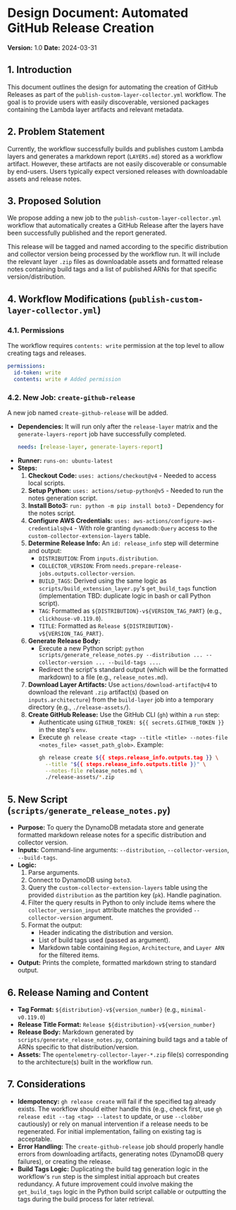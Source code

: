 # Design Document: Automated GitHub Release Creation

**Version:** 1.0
**Date:** 2024-03-31

## 1. Introduction

This document outlines the design for automating the creation of GitHub Releases as part of the `publish-custom-layer-collector.yml` workflow. The goal is to provide users with easily discoverable, versioned packages containing the Lambda layer artifacts and relevant metadata.

## 2. Problem Statement

Currently, the workflow successfully builds and publishes custom Lambda layers and generates a markdown report (`LAYERS.md`) stored as a workflow artifact. However, these artifacts are not easily discoverable or consumable by end-users. Users typically expect versioned releases with downloadable assets and release notes.

## 3. Proposed Solution

We propose adding a new job to the `publish-custom-layer-collector.yml` workflow that automatically creates a GitHub Release after the layers have been successfully published and the report generated.

This release will be tagged and named according to the specific distribution and collector version being processed by the workflow run. It will include the relevant layer `.zip` files as downloadable assets and formatted release notes containing build tags and a list of published ARNs for that specific version/distribution.

## 4. Workflow Modifications (`publish-custom-layer-collector.yml`)

### 4.1. Permissions

The workflow requires `contents: write` permission at the top level to allow creating tags and releases.

```yaml
permissions:
  id-token: write
  contents: write # Added permission
```

### 4.2. New Job: `create-github-release`

A new job named `create-github-release` will be added.

*   **Dependencies:** It will run only after the `release-layer` matrix and the `generate-layers-report` job have successfully completed.
    ```yaml
    needs: [release-layer, generate-layers-report]
    ```
*   **Runner:** `runs-on: ubuntu-latest`
*   **Steps:**
    1.  **Checkout Code:** `uses: actions/checkout@v4` - Needed to access local scripts.
    2.  **Setup Python:** `uses: actions/setup-python@v5` - Needed to run the notes generation script.
    3.  **Install Boto3:** `run: python -m pip install boto3` - Dependency for the notes script.
    4.  **Configure AWS Credentials:** `uses: aws-actions/configure-aws-credentials@v4` - With role granting `dynamodb:Query` access to the `custom-collector-extension-layers` table.
    5.  **Determine Release Info:** An `id: release_info` step will determine and output:
        *   `DISTRIBUTION`: From `inputs.distribution`.
        *   `COLLECTOR_VERSION`: From `needs.prepare-release-jobs.outputs.collector-version`.
        *   `BUILD_TAGS`: Derived using the same logic as `scripts/build_extension_layer.py`'s `get_build_tags` function (implementation TBD: duplicate logic in bash or call Python script).
        *   `TAG`: Formatted as `${DISTRIBUTION}-v${VERSION_TAG_PART}` (e.g., `clickhouse-v0.119.0`).
        *   `TITLE`: Formatted as `Release ${DISTRIBUTION}-v${VERSION_TAG_PART}`.
    6.  **Generate Release Body:**
        *   Execute a new Python script: `python scripts/generate_release_notes.py --distribution ... --collector-version ... --build-tags ...`.
        *   Redirect the script's standard output (which will be the formatted markdown) to a file (e.g., `release_notes.md`).
    7.  **Download Layer Artifacts:** Use `actions/download-artifact@v4` to download the relevant `.zip` artifact(s) (based on `inputs.architecture`) from the `build-layer` job into a temporary directory (e.g., `./release-assets/`).
    8.  **Create GitHub Release:** Use the GitHub CLI (`gh`) within a `run` step:
        *   Authenticate using `GITHUB_TOKEN: ${{ secrets.GITHUB_TOKEN }}` in the step's `env`.
        *   Execute `gh release create <tag> --title <title> --notes-file <notes_file> <asset_path_glob>`. Example:
            ```bash
            gh release create ${{ steps.release_info.outputs.tag }} \
              --title "${{ steps.release_info.outputs.title }}" \
              --notes-file release_notes.md \
              ./release-assets/*.zip
            ```

## 5. New Script (`scripts/generate_release_notes.py`)

*   **Purpose:** To query the DynamoDB metadata store and generate formatted markdown release notes for a specific distribution and collector version.
*   **Inputs:** Command-line arguments: `--distribution`, `--collector-version`, `--build-tags`.
*   **Logic:**
    1.  Parse arguments.
    2.  Connect to DynamoDB using `boto3`.
    3.  Query the `custom-collector-extension-layers` table using the provided `distribution` as the partition key (`pk`). Handle pagination.
    4.  Filter the query results in Python to only include items where the `collector_version_input` attribute matches the provided `--collector-version` argument.
    5.  Format the output:
        *   Header indicating the distribution and version.
        *   List of build tags used (passed as argument).
        *   Markdown table containing `Region`, `Architecture`, and `Layer ARN` for the filtered items.
*   **Output:** Prints the complete, formatted markdown string to standard output.

## 6. Release Naming and Content

*   **Tag Format:** `${distribution}-v${version_number}` (e.g., `minimal-v0.119.0`)
*   **Release Title Format:** `Release ${distribution}-v${version_number}`
*   **Release Body:** Markdown generated by `scripts/generate_release_notes.py`, containing build tags and a table of ARNs specific to that distribution/version.
*   **Assets:** The `opentelemetry-collector-layer-*.zip` file(s) corresponding to the architecture(s) built in the workflow run.

## 7. Considerations

*   **Idempotency:** `gh release create` will fail if the specified tag already exists. The workflow should either handle this (e.g., check first, use `gh release edit --tag <tag> --latest` to update, or use `--clobber` cautiously) or rely on manual intervention if a release needs to be regenerated. For initial implementation, failing on existing tag is acceptable.
*   **Error Handling:** The `create-github-release` job should properly handle errors from downloading artifacts, generating notes (DynamoDB query failures), or creating the release.
*   **Build Tags Logic:** Duplicating the build tag generation logic in the workflow's `run` step is the simplest initial approach but creates redundancy. A future improvement could involve making the `get_build_tags` logic in the Python build script callable or outputting the tags during the build process for later retrieval. 